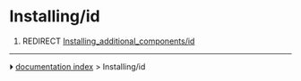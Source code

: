# Installing/id
1.  REDIRECT [Installing_additional_components/id](Installing_additional_components/id.md)



---
⏵ [documentation index](../README.md) > Installing/id
